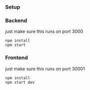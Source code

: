 

### Setup 


### Backend 
just make sure this runs on port 3000 
```
npm install
npm start
```


### Frontend 
just make sure this runs on port 30001 
```
npm install
npm start dev 
```



